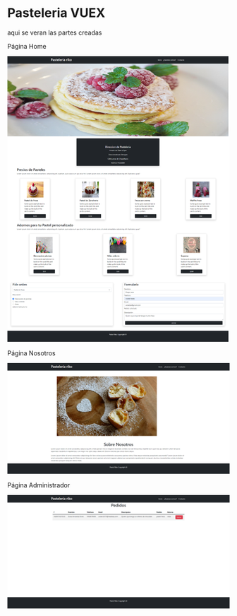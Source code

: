 <h1>Pasteleria VUEX</h1>
aqui se veran las partes creadas 
  <br>
  <p>Página Home</p>
  <img src="https://github.com/miguelapol/pasteleria_VUEX/blob/main/home_page.png">
  <br>
  <p>Página Nosotros</p>
  <img src="https://github.com/miguelapol/pasteleria_VUEX/blob/main/nosotros_page.png">
  <br>
  <p>Página Administrador</p>
  <img src="https://github.com/miguelapol/pasteleria_VUEX/blob/main/admin_page.png">
